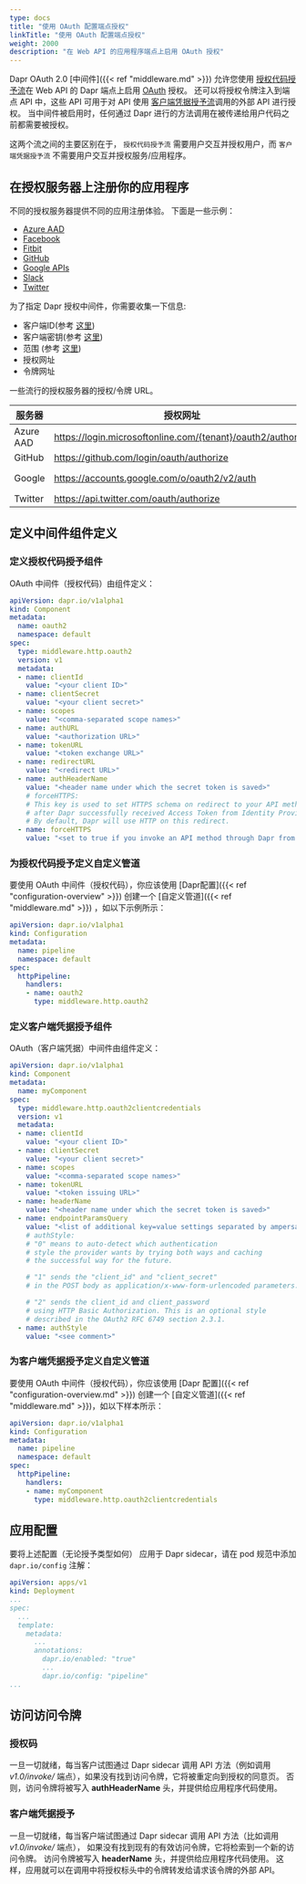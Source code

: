 ```yaml
---
type: docs
title: "使用 OAuth 配置端点授权"
linkTitle: "使用 OAuth 配置端点授权"
weight: 2000
description: "在 Web API 的应用程序端点上启用 OAuth 授权"
---
```


Dapr OAuth 2.0 [中间件]({{< ref "middleware.md" >}}) 允许您使用 [授权代码授予流](https://tools.ietf.org/html/rfc6749#section-4.1)在 Web API 的 Dapr 端点上启用 [OAuth](https://oauth.net/2/) 授权。 还可以将授权令牌注入到端点 API 中，这些 API 可用于对 API 使用 [客户端凭据授予流](https://tools.ietf.org/html/rfc6749#section-4.4)调用的外部 API 进行授权。 当中间件被启用时，任何通过 Dapr 进行的方法调用在被传递给用户代码之前都需要被授权。

这两个流之间的主要区别在于， `授权代码授予流` 需要用户交互并授权用户，而 `客户端凭据授予流` 不需要用户交互并授权服务/应用程序。

## 在授权服务器上注册你的应用程序

不同的授权服务器提供不同的应用注册体验。 下面是一些示例：
<!-- IGNORE_LINKS -->
* [Azure AAD](https://docs.microsoft.com/azure/active-directory/develop/v1-protocols-oauth-code)
* [Facebook](https://developers.facebook.com/apps)
* [Fitbit](https://dev.fitbit.com/build/reference/web-api/oauth2/)
* [GitHub](https://developer.github.com/apps/building-oauth-apps/creating-an-oauth-app/)
* [Google APIs](https://console.developers.google.com/apis/credentials/consen)
* [Slack](https://api.slack.com/docs/oauth)
* [Twitter](http://apps.twitter.com/)
<!-- END_IGNORE -->
为了指定 Dapr 授权中间件，你需要收集一下信息:

* 客户端ID(参考 [这里](https://www.oauth.com/oauth2-servers/client-registration/client-id-secret/))
* 客户端密钥(参考 [这里](https://www.oauth.com/oauth2-servers/client-registration/client-id-secret/))
* 范围 (参考 [这里](https://oauth.net/2/scope/))
* 授权网址
* 令牌网址

一些流行的授权服务器的授权/令牌 URL。

<!-- IGNORE_LINKS -->
| 服务器       | 授权网址                                                          | 令牌网址                                                                                      |
| --------- | ------------------------------------------------------------- | ----------------------------------------------------------------------------------------- |
| Azure AAD | <https://login.microsoftonline.com/{tenant}/oauth2/authorize> | <https://login.microsoftonline.com/{tenant}/oauth2/token>                                 |
| GitHub    | <https://github.com/login/oauth/authorize>                    | <https://github.com/login/oauth/access_token>                                             |
| Google    | <https://accounts.google.com/o/oauth2/v2/auth>                | <https://accounts.google.com/o/oauth2/token> <https://www.googleapis.com/oauth2/v4/token> |
| Twitter   | <https://api.twitter.com/oauth/authorize>                     | <https://api.twitter.com/oauth2/token>                                                    |
<!-- END_IGNORE -->

## 定义中间件组件定义

### 定义授权代码授予组件

OAuth 中间件（授权代码）由组件定义：

```yaml
apiVersion: dapr.io/v1alpha1
kind: Component
metadata:
  name: oauth2
  namespace: default
spec:
  type: middleware.http.oauth2
  version: v1
  metadata:
  - name: clientId
    value: "<your client ID>"
  - name: clientSecret
    value: "<your client secret>"
  - name: scopes
    value: "<comma-separated scope names>"
  - name: authURL
    value: "<authorization URL>"
  - name: tokenURL
    value: "<token exchange URL>"
  - name: redirectURL
    value: "<redirect URL>"
  - name: authHeaderName
    value: "<header name under which the secret token is saved>"
    # forceHTTPS:
    # This key is used to set HTTPS schema on redirect to your API method
    # after Dapr successfully received Access Token from Identity Provider.
    # By default, Dapr will use HTTP on this redirect.
  - name: forceHTTPS
    value: "<set to true if you invoke an API method through Dapr from https origin>"
```

### 为授权代码授予定义自定义管道

要使用 OAuth 中间件（授权代码），你应该使用 [Dapr配置]({{< ref "configuration-overview" >}}) 创建一个 [自定义管道]({{< ref "middleware.md" >}}) ，如以下示例所示：

```yaml
apiVersion: dapr.io/v1alpha1
kind: Configuration
metadata:
  name: pipeline
  namespace: default
spec:
  httpPipeline:
    handlers:
    - name: oauth2
      type: middleware.http.oauth2
```

### 定义客户端凭据授予组件

OAuth（客户端凭据）中间件由组件定义：

```yaml
apiVersion: dapr.io/v1alpha1
kind: Component
metadata:
  name: myComponent
spec:
  type: middleware.http.oauth2clientcredentials
  version: v1
  metadata:
  - name: clientId
    value: "<your client ID>"
  - name: clientSecret
    value: "<your client secret>"
  - name: scopes
    value: "<comma-separated scope names>"
  - name: tokenURL
    value: "<token issuing URL>"
  - name: headerName
    value: "<header name under which the secret token is saved>"
  - name: endpointParamsQuery
    value: "<list of additional key=value settings separated by ampersands or semicolons forwarded to the token issuing service>"
    # authStyle:
    # "0" means to auto-detect which authentication
    # style the provider wants by trying both ways and caching
    # the successful way for the future.

    # "1" sends the "client_id" and "client_secret"
    # in the POST body as application/x-www-form-urlencoded parameters.

    # "2" sends the client_id and client_password
    # using HTTP Basic Authorization. This is an optional style
    # described in the OAuth2 RFC 6749 section 2.3.1.
  - name: authStyle
    value: "<see comment>"
```

### 为客户端凭据授予定义自定义管道

要使用 OAuth 中间件（授权代码），你应该使用 [Dapr 配置]({{< ref "configuration-overview.md" >}}) 创建一个 [自定义管道]({{< ref "middleware.md" >}})，如以下样本所示：

```yaml
apiVersion: dapr.io/v1alpha1
kind: Configuration
metadata:
  name: pipeline
  namespace: default
spec:
  httpPipeline:
    handlers:
    - name: myComponent
      type: middleware.http.oauth2clientcredentials
```

## 应用配置

要将上述配置（无论授予类型如何） 应用于 Dapr sidecar，请在 pod 规范中添加 `dapr.io/config` 注解：

```yaml
apiVersion: apps/v1
kind: Deployment
...
spec:
  ...
  template:
    metadata:
      ...
      annotations:
        dapr.io/enabled: "true"
        ...
        dapr.io/config: "pipeline"
...
```

## 访问访问令牌

### 授权码

一旦一切就绪，每当客户试图通过 Dapr sidecar 调用 API 方法（例如调用 *v1.0/invoke/* 端点），如果没有找到访问令牌，它将被重定向到授权的同意页。 否则，访问令牌将被写入 **authHeaderName** 头，并提供给应用程序代码使用。

### 客户端凭据授予

一旦一切就绪，每当客户端试图通过 Dapr sidecar 调用 API 方法（比如调用 *v1.0/invoke/* 端点）， 如果没有找到现有的有效访问令牌，它将检索到一个新的访问令牌。 访问令牌被写入 **headerName** 头，并提供给应用程序代码使用。 这样，应用就可以在调用中将授权标头中的令牌转发给请求该令牌的外部 API。
